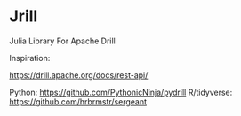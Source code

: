 # Jrill
Julia Library For Apache Drill


Inspiration:

https://drill.apache.org/docs/rest-api/

Python: https://github.com/PythonicNinja/pydrill
R/tidyverse: https://github.com/hrbrmstr/sergeant
